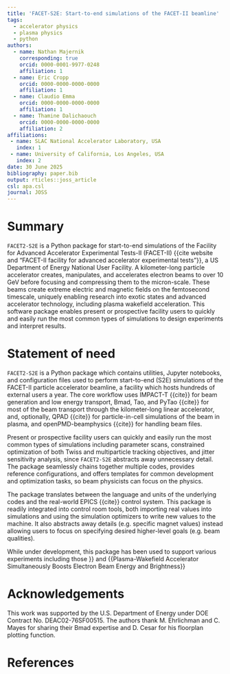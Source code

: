```yaml
---
title: 'FACET-S2E: Start-to-end simulations of the FACET-II beamline'
tags:
  - accelerator physics
  - plasma physics
  - python
authors:
  - name: Nathan Majernik
    corresponding: true
    orcid: 0000-0001-9977-0248
    affiliation: 1
  - name: Eric Cropp
    orcid: 0000-0000-0000-0000
    affiliation: 1
  - name: Claudio Emma
    orcid: 0000-0000-0000-0000
    affiliation: 1
  - name: Thamine Dalichaouch
    orcid: 0000-0000-0000-0000
    affiliation: 2             
affiliations:
 - name: SLAC National Accelerator Laboratory, USA
   index: 1
 - name: University of California, Los Angeles, USA
   index: 2
date: 30 June 2025
bibliography: paper.bib
output: rticles::joss_article
csl: apa.csl
journal: JOSS
---
```





# Summary

`FACET2-S2E` is a Python package for start-to-end simulations of the Facility for Advanced Accelerator Experimental Tests-II (FACET-II) {{cite website and “FACET-II facility for advanced accelerator experimental tests”}}, a US Department of Energy National User Facility. A kilometer-long particle accelerator creates, manipulates, and accelerates electron beams to over 10 GeV before focusing and compressing them to the micron-scale. These beams create extreme electric and magnetic fields on the femtosecond timescale, uniquely enabling research into exotic states and advanced accelerator technology, including plasma wakefield acceleration. This software package enables present or prospective facility users to quickly and easily run the most common types of simulations to design experiments and interpret results.


# Statement of need

`FACET2-S2E` is a Python package which contains utilities, Jupyter notebooks, and configuration files used to perform start-to-end (S2E) simulations of the FACET-II particle accelerator beamline, a facility which hosts hundreds of external users a year. The core workflow uses IMPACT-T {{cite}} for beam generation and low energy transport, Bmad, Tao, and PyTao {{cite}} for most of the beam transport through the kilometer-long linear accelerator, and, optionally, QPAD {{cite}} for particle-in-cell simulations of the beam in plasma, and openPMD-beamphysics {{cite}} for handling beam files. 

Present or prospective facility users can quickly and easily run the most common types of simulations including parameter scans, constrained optimization of both Twiss and multiparticle tracking objectives, and jitter sensitivity analysis, since `FACET2-S2E` abstracts away unnecessary detail. The package seamlessly chains together multiple codes, provides reference configurations, and offers templates for common development and optimization tasks, so beam physicists can focus on the physics.

The package translates between the language and units of the underlying codes and the real-world EPICS {{cite}} control system. This package is readily integrated into control room tools, both importing real values into simulations and using the simulation optimizers to write new values to the machine. It also abstracts away details (e.g. specific magnet values) instead allowing users to focus on specifying desired higher-level goals (e.g. beam qualities).

While under development, this package has been used to support various experiments including those }} and {{Plasma-Wakefield Accelerator Simultaneously Boosts Electron Beam Energy and Brightness}}


# Acknowledgements

This work was supported by the U.S. Department of Energy under DOE Contract No. DEAC02-76SF00515. The authors thank M. Ehrlichman and C. Mayes for sharing their Bmad expertise and D. Cesar for his floorplan plotting function.

# References

